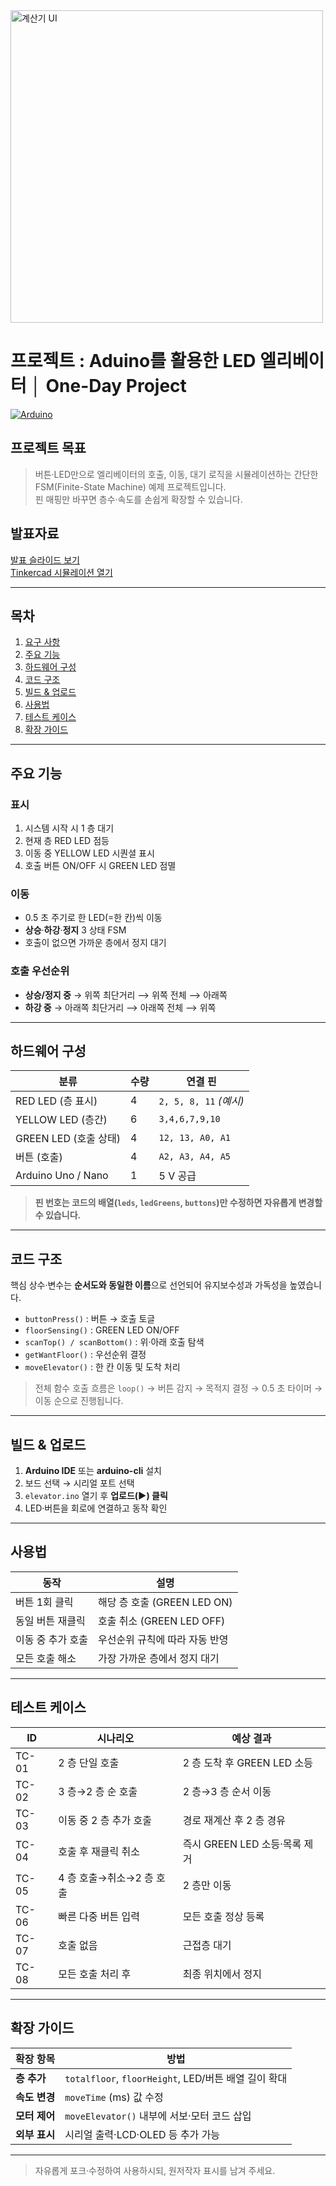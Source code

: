 <img src="https://github.com/user-attachments/assets/5d5b4f4d-5be2-41ac-91b1-60f138699c47" alt="계산기 UI" width="500" />

# 프로젝트 : Aduino를 활용한 LED 엘리베이터 │ **One-Day Project**

[![Arduino](https://img.shields.io/badge/Arduino-Uno-00979D?logo=arduino&logoColor=white)](https://www.arduino.cc/)
  
## 프로젝트 목표
> 버튼·LED만으로 엘리베이터의 호출, 이동, 대기 로직을 시뮬레이션하는 간단한 FSM(Finite-State Machine) 예제 프로젝트입니다.  
> 핀 매핑만 바꾸면 층수·속도를 손쉽게 확장할 수 있습니다. 
## 발표자료
[발표 슬라이드 보기](https://docs.google.com/presentation/d/1m6TEW22ZXlsffNen36meO2qcAVfPnEL0svScLSEzju0/edit?usp=sharing)  
[Tinkercad 시뮬레이션 열기](https://www.tinkercad.com/things/1Y2Mx1cmY9a-elevatorled)

---

## 목차
1. [요구 사항](#요구-사항)  
2. [주요 기능](#주요-기능)  
3. [하드웨어 구성](#하드웨어-구성)  
4. [코드 구조](#코드-구조)  
5. [빌드 & 업로드](#빌드--업로드)  
6. [사용법](#사용법)  
7. [테스트 케이스](#테스트-케이스)  
8. [확장 가이드](#확장-가이드)  

---

## 주요 기능
### 표시
1. 시스템 시작 시 1 층 대기  
2. 현재 층 RED LED 점등  
3. 이동 중 YELLOW LED 시퀀셜 표시  
4. 호출 버튼 ON/OFF 시 GREEN LED 점멸 
### 이동
- 0.5 초 주기로 한 LED(=한 칸)씩 이동  
- **상승**·**하강**·**정지** 3 상태 FSM  
- 호출이 없으면 가까운 층에서 정지 대기  

### 호출 우선순위
- **상승/정지 중** → 위쪽 최단거리 ⟶ 위쪽 전체 ⟶ 아래쪽  
- **하강 중** → 아래쪽 최단거리 ⟶ 아래쪽 전체 ⟶ 위쪽
---

## 하드웨어 구성
| 분류 | 수량 | 연결 핀 |
|------|------|---------|
| RED LED (층 표시)      | 4  | `2, 5, 8, 11` *(예시)* |
| YELLOW LED (층간)      | 6  | `3,4,6,7,9,10` |
| GREEN LED (호출 상태)  | 4  | `12, 13, A0, A1` |
| 버튼 (호출)            | 4  | `A2, A3, A4, A5` |
| Arduino Uno / Nano     | 1  | 5 V 공급 |

> **핀 번호는 코드의 배열(`leds`, `ledGreens`, `buttons`)만 수정하면 자유롭게 변경할 수 있습니다.**

---

## 코드 구조
핵심 상수·변수는 **순서도와 동일한 이름**으로 선언되어 유지보수성과 가독성을 높였습니다.  
- `buttonPress()`  : 버튼 → 호출 토글  
- `floorSensing()` : GREEN LED ON/OFF  
- `scanTop() / scanBottom()` : 위·아래 호출 탐색  
- `getWantFloor()` : 우선순위 결정  
- `moveElevator()` : 한 칸 이동 및 도착 처리  

> 전체 함수 호출 흐름은 `loop()` → 버튼 감지 → 목적지 결정 → 0.5 초 타이머 → 이동 순으로 진행됩니다. 

---

## 빌드 & 업로드
1. **Arduino IDE** 또는 **arduino-cli** 설치  
2. 보드 선택 → 시리얼 포트 선택  
3. `elevator.ino` 열기 후 **업로드(▶) 클릭**  
4. LED·버튼을 회로에 연결하고 동작 확인

---

## 사용법
| 동작 | 설명 |
|------|------|
| 버튼 1회 클릭 | 해당 층 호출 (GREEN LED ON) |
| 동일 버튼 재클릭 | 호출 취소 (GREEN LED OFF) |
| 이동 중 추가 호출 | 우선순위 규칙에 따라 자동 반영 |
| 모든 호출 해소 | 가장 가까운 층에서 정지 대기 |

---

## 테스트 케이스
| ID | 시나리오 | 예상 결과 |
|----|----------|-----------|
| TC-01 | 2 층 단일 호출 | 2 층 도착 후 GREEN LED 소등 |
| TC-02 | 3 층→2 층 순 호출 | 2 층→3 층 순서 이동 |
| TC-03 | 이동 중 2 층 추가 호출 | 경로 재계산 후 2 층 경유 |
| TC-04 | 호출 후 재클릭 취소 | 즉시 GREEN LED 소등·목록 제거 |
| TC-05 | 4 층 호출→취소→2 층 호출 | 2 층만 이동 |
| TC-06 | 빠른 다중 버튼 입력 | 모든 호출 정상 등록 |
| TC-07 | 호출 없음 | 근접층 대기 |
| TC-08 | 모든 호출 처리 후 | 최종 위치에서 정지 |

---

## 확장 가이드
| 확장 항목 | 방법 |
|-----------|------|
| **층 추가** | `totalfloor`, `floorHeight`, LED/버튼 배열 길이 확대 |
| **속도 변경** | `moveTime` (ms) 값 수정 |
| **모터 제어** | `moveElevator()` 내부에 서보·모터 코드 삽입 |
| **외부 표시** | 시리얼 출력·LCD·OLED 등 추가 가능 |

---

> 자유롭게 포크·수정하여 사용하시되, 원저작자 표시를 남겨 주세요.
